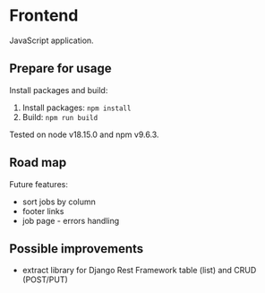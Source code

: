 # Frontend

JavaScript application. 

## Prepare for usage

Install packages and build:

1. Install packages: `npm install`
2. Build: `npm run build`

Tested on node v18.15.0 and npm v9.6.3.


## Road map

Future features:

* sort jobs by column
* footer links
* job page - errors handling

## Possible improvements

* extract library for Django Rest Framework table (list) and CRUD (POST/PUT)
